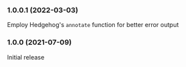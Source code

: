 ### 1.0.0.1 (2022-03-03)

Employ Hedgehog's `annotate` function for better error output

### 1.0.0 (2021-07-09)

Initial release
